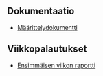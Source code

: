 
## Dokumentaatio

- [Määrittelydokumentti](https://github.com/Deca89/reitti_tiralabra201/blob/master/Dokumentaatio/Määrittelydokumentti.md)

## Viikkopalautukset

- [Ensimmäisen viikon raportti](https://github.com/Deca89/reitti_tiralabra201/blob/master/Dokumentaatio/Viikkoraportti1.md)